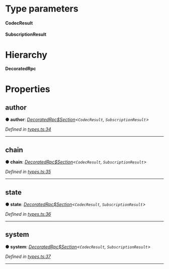 

# Type parameters
#### CodecResult 
#### SubscriptionResult 
# Hierarchy

**DecoratedRpc**

# Properties

<a id="author"></a>

##  author

**● author**: *[DecoratedRpc$Section](_types_.decoratedrpc_section.md)<`CodecResult`, `SubscriptionResult`>*

*Defined in [types.ts:34](https://github.com/polkadot-js/api/blob/f8bd74e/packages/api/src/types.ts#L34)*

___
<a id="chain"></a>

##  chain

**● chain**: *[DecoratedRpc$Section](_types_.decoratedrpc_section.md)<`CodecResult`, `SubscriptionResult`>*

*Defined in [types.ts:35](https://github.com/polkadot-js/api/blob/f8bd74e/packages/api/src/types.ts#L35)*

___
<a id="state"></a>

##  state

**● state**: *[DecoratedRpc$Section](_types_.decoratedrpc_section.md)<`CodecResult`, `SubscriptionResult`>*

*Defined in [types.ts:36](https://github.com/polkadot-js/api/blob/f8bd74e/packages/api/src/types.ts#L36)*

___
<a id="system"></a>

##  system

**● system**: *[DecoratedRpc$Section](_types_.decoratedrpc_section.md)<`CodecResult`, `SubscriptionResult`>*

*Defined in [types.ts:37](https://github.com/polkadot-js/api/blob/f8bd74e/packages/api/src/types.ts#L37)*

___

